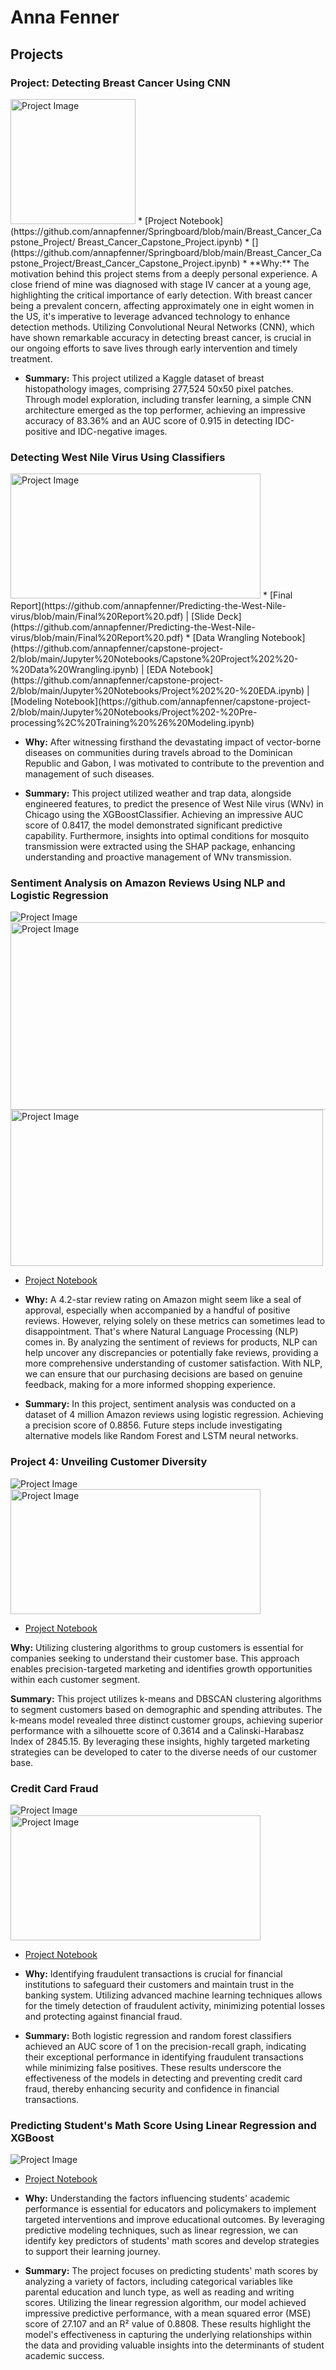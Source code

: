 # Anna Fenner

## Projects

### Project: Detecting Breast Cancer Using CNN
<img src="breast.jpeg" alt="Project Image" width="200" height="200">
* [Project Notebook](https://github.com/annapfenner/Springboard/blob/main/Breast_Cancer_Capstone_Project/ Breast_Cancer_Capstone_Project.ipynb) 
* [](https://github.com/annapfenner/Springboard/blob/main/Breast_Cancer_Capstone_Project/Breast_Cancer_Capstone_Project.ipynb)
* **Why:** The motivation behind this project stems from a deeply personal experience. A close friend of mine was diagnosed with stage IV cancer at a young age, highlighting the critical importance of early detection. With breast cancer being a prevalent concern, affecting approximately one in eight women in the US, it's imperative to leverage advanced technology to enhance detection methods. Utilizing Convolutional Neural Networks (CNN), which have shown remarkable accuracy in detecting breast cancer, is crucial in our ongoing efforts to save lives through early intervention and timely treatment.

* **Summary:** This project utilized a Kaggle dataset of breast histopathology images, comprising 277,524 50x50 pixel patches. Through model exploration, including transfer learning, a simple CNN architecture emerged as the top performer, achieving an impressive accuracy of 83.36% and an AUC score of 0.915 in detecting IDC-positive and IDC-negative images.


### Detecting West Nile Virus Using Classifiers
<img src="wnvirus.jpeg" alt="Project Image" width="400" height="200">
* [Final Report](https://github.com/annapfenner/Predicting-the-West-Nile-virus/blob/main/Final%20Report%20.pdf) | [Slide Deck](https://github.com/annapfenner/Predicting-the-West-Nile-virus/blob/main/Final%20Report%20.pdf)
* [Data Wrangling Notebook](https://github.com/annapfenner/capstone-project-2/blob/main/Jupyter%20Notebooks/Capstone%20Project%202%20-%20Data%20Wrangling.ipynb) | [EDA Notebook](https://github.com/annapfenner/capstone-project-2/blob/main/Jupyter%20Notebooks/Project%202%20-%20EDA.ipynb) | [Modeling Notebook](https://github.com/annapfenner/capstone-project-2/blob/main/Jupyter%20Notebooks/Project%202-%20Pre-processing%2C%20Training%20%26%20Modeling.ipynb)

* **Why:** After witnessing firsthand the devastating impact of vector-borne diseases on communities during travels abroad to the Dominican Republic and Gabon, I was motivated to contribute to the prevention and management of such diseases.

* **Summary:** This project utilized weather and trap data, alongside engineered features, to predict the presence of West Nile virus (WNv) in Chicago using the XGBoostClassifier. Achieving an impressive AUC score of 0.8417, the model demonstrated significant predictive capability. Furthermore, insights into optimal conditions for mosquito transmission were extracted using the SHAP package, enhancing understanding and proactive management of WNv transmission.

### Sentiment Analysis on Amazon Reviews Using NLP and Logistic Regression
![Project Image](sentiment_analysis.jpeg)
<img src="sentiment_analysis.jpeg" alt="Project Image" width="600" height="300">
<img src="sentiment_analysis.jpeg" alt="Project Image" width="500" height="250">
* [Project Notebook](https://github.com/annapfenner/src/blob/main/Sentiment_Analysis.ipynb)
* **Why:** A 4.2-star review rating on Amazon might seem like a seal of approval, especially when accompanied by a handful of positive reviews. However, relying solely on these metrics can sometimes lead to disappointment. That's where Natural Language Processing (NLP) comes in. By analyzing the sentiment of reviews for products, NLP can help uncover any discrepancies or potentially fake reviews, providing a more comprehensive understanding of customer satisfaction. With NLP, we can ensure that our purchasing decisions are based on genuine feedback, making for a more informed shopping experience.

* **Summary:** In this project, sentiment analysis was conducted on a dataset of 4 million Amazon reviews using logistic regression. Achieving a precision score of 0.8856. Future steps include investigating alternative models like Random Forest and LSTM neural networks.

### Project 4: Unveiling Customer Diversity
![Project Image](customer_segmentation.jpeg)
<img src="customer_segmentation.jpeg" alt="Project Image" width="400" height="200">
* [Project Notebook](https://github.com/annapfenner/Projects/blob/main/Customer%20Personality%20Analysis%20.ipynb)

**Why:** Utilizing clustering algorithms to group customers is essential for companies seeking to understand their customer base. This approach enables precision-targeted marketing and identifies growth opportunities within each customer segment.

**Summary:** This project utilizes k-means and DBSCAN clustering algorithms to segment customers based on demographic and spending attributes. The k-means model revealed three distinct customer groups, achieving superior performance with a silhouette score of 0.3614 and a Calinski-Harabasz Index of 2845.15. By leveraging these insights, highly targeted marketing strategies can be developed to cater to the diverse needs of our customer base.


### Credit Card Fraud
![Project Image](fraud.jpeg)
<img src="fraud.jpeg" alt="Project Image" width="400" height="200">
* [Project Notebook](https://github.com/annapfenner/Projects/blob/main/Fraud%20Detection.ipynb)

* **Why:** Identifying fraudulent transactions is crucial for financial institutions to safeguard their customers and maintain trust in the banking system. Utilizing advanced machine learning techniques allows for the timely detection of fraudulent activity, minimizing potential losses and protecting against financial fraud.

* **Summary:** Both logistic regression and random forest classifiers achieved an AUC score of 1 on the precision-recall graph, indicating their exceptional performance in identifying fraudulent transactions while minimizing false positives. These results underscore the effectiveness of the models in detecting and preventing credit card fraud, thereby enhancing security and confidence in financial transactions.

### Predicting Student's Math Score Using Linear Regression and XGBoost
![Project Image](math.jpeg)
* [Project Notebook](https://github.com/annapfenner/Projects/blob/main/student_performance.ipynb)

* **Why:** Understanding the factors influencing students' academic performance is essential for educators and policymakers to implement targeted interventions and improve educational outcomes. By leveraging predictive modeling techniques, such as linear regression, we can identify key predictors of students' math scores and develop strategies to support their learning journey.

* **Summary:** The project focuses on predicting students' math scores by analyzing a variety of factors, including categorical variables like parental education and lunch type, as well as reading and writing scores. Utilizing the linear regression algorithm, our model achieved impressive predictive performance, with a mean squared error (MSE) score of 27.107 and an R² value of 0.8808. These results highlight the model's effectiveness in capturing the underlying relationships within the data and providing valuable insights into the determinants of student academic success.